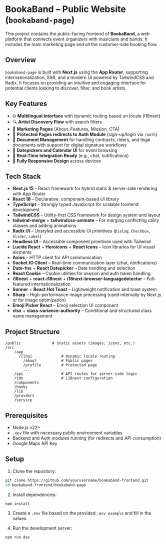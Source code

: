 # BookaBand – Public Website (`bookaband-page`)

This project contains the public-facing frontend of **BookaBand**, a web platform that connects event organizers with musicians and bands. It includes the main marketing page and all the customer-side booking flow.

## Overview

`bookaband-page` is built with **Next.js** using the **App Router**, supporting internationalization, SSR, and a modern UI powered by TailwindCSS and Radix. It focuses on providing an intuitive and engaging interface for potential clients looking to discover, filter, and book artists.

## Key Features

* 🌐 **Multilingual Interface** with dynamic routing based on locale (i18next)
* 🔍 **Artist Discovery Flow** with search filters
* 📄 **Marketing Pages** (About, Features, Mission, CTA)
* 🔐 **Protected Pages redirects to Auth Module** (sign-up/login via `/auth`)
* 📁 **Document Management** for handling contracts, riders, and legal documents with support for digital signature workflows
* 📅 **Datepickers and Calendar UI** for event browsing
* 💬 **Real-Time Integration Ready** (e.g., chat, notifications)
* 📱 **Fully Responsive Design** across devices

## Tech Stack

* **Next.js 15** – React framework for hybrid static & server-side rendering with App Router
* **React 18** – Declarative, component-based UI library
* **TypeScript** – Strongly typed JavaScript for scalable frontend development
* **TailwindCSS** – Utility-first CSS framework for design system and layout
* **tailwind-merge** + **tailwindcss-animate** – For merging conflicting utility classes and adding animations
* **Radix UI** – Unstyled and accessible UI primitives (`Dialog`, `Checkbox`, `Slider`, `Label`)
* **Headless UI** – Accessible component primitives used with Tailwind
* **Lucide React** + **Heroicons** + **React Icons** – Icon libraries for UI visual elements
* **Axios** – HTTP client for API communication
* **Socket.IO Client** – Real-time communication layer (chat, notifications)
* **Date-fns** + **React Datepicker** – Date handling and selection
* **React Cookie** – Cookie utilities for session and auth token handling
* **i18next** + **react-i18next** + **i18next-browser-languagedetector** – Full-featured internationalization
* **Sonner** + **React Hot Toast** – Lightweight notification and toast system
* **Sharp** – High-performance image processing (used internally by Next.js or for image optimization)
* **Emoji Picker React** – Emoji selection UI component
* **clsx** + **class-variance-authority** – Conditional and structured class name management

## Project Structure

```
/public              # Static assets (images, icons, etc.)
/src
    /app
      /[lng]             # Dynamic locale routing
        /about           # Public pages
        /profile         # Protected page
        ...
    /api                 # API routes for server-side logic  
    /i8n                 # i18next configuration
    /components
    /hooks
    /lib
    /provders
    /service
```

## Prerequisites

* Node.js v22+
* `.env` file with necessary public environment variables
* Backend and Auth modules running (for redirects and API consumption)
* Google Maps API Key

## Setup

1. Clone the repository:

```bash
git clone https://github.com/yourusername/bookaband-frontend.git
cd bookaband-frontend/bookaband-page
```

2. Install dependencies:

```bash
npm install
```

3. Create a `.env` file based on the provided `.env.example` and fill in the values.

4. Run the development server:

```bash
npm run dev
```
